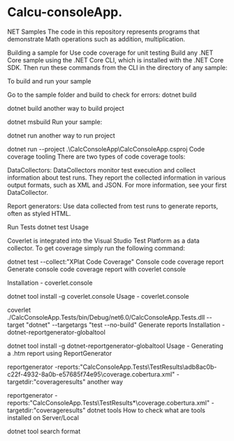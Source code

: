 # Calcu-consoleApp.
NET Samples
The code in this repository represents programs that demonstrate Math operations such as addition, multiplication.

Building a sample for Use code coverage for unit testing
Build any .NET Core sample using the .NET Core CLI, which is installed with the .NET Core SDK. Then run these commands from the CLI in the directory of any sample:

To build and run your sample 

Go to the sample folder and build to check for errors:
dotnet build

dotnet build
another way to build project

dotnet msbuild
Run your sample:

dotnet run
another way to run project

dotnet run --project .\CalcConsoleApp\CalcConsoleApp.csproj
Code coverage tooling
There are two types of code coverage tools:

DataCollectors: DataCollectors monitor test execution and collect information about test runs. They report the collected information in various output formats, such as XML and JSON. For more information, see your first DataCollector.

Report generators: Use data collected from test runs to generate reports, often as styled HTML.

Run Tests
dotnet test
Usage

Coverlet is integrated into the Visual Studio Test Platform as a data collector. To get coverage simply run the following command:

dotnet test --collect:"XPlat Code Coverage"
Console code coverage report
Generate console code coverage report with coverlet console

Installation - coverlet.console

dotnet tool install -g coverlet.console
Usage - coverlet.console

coverlet ./CalcConsoleApp.Tests/bin/Debug/net6.0/CalcConsoleApp.Tests.dll --target "dotnet" --targetargs "test --no-build"
Generate reports
Installation - dotnet-reportgenerator-globaltool

dotnet tool install -g dotnet-reportgenerator-globaltool
Usage - Generating a .htm report using ReportGenerator

reportgenerator -reports:"CalcConsoleApp.Tests\TestResults\adb8ac0b-c22f-4932-8a0b-e57685f74e95\coverage.cobertura.xml" -targetdir:"coverageresults"
another way

reportgenerator -reports:"CalcConsoleApp.Tests\TestResults\*\coverage.cobertura.xml" -targetdir:"coverageresults"
dotnet tools
How to check what are tools installed on Server/Local

dotnet tool search format
